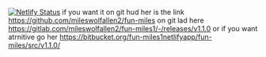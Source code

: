 [![Netlify Status](https://api.netlify.com/api/v1/badges/3ebf60dc-6748-4888-965d-11b5049a2c29/deploy-status)](https://app.netlify.com/sites/fun-miles1/deploys)
if you want it on git hud her is the link https://github.com/mileswolfallen2/fun-miles on git lad here https://gitlab.com/mileswolfallen2/fun-miles1/-/releases/v1.1.0
or if you want atrnitive go her https://bitbucket.org/fun-miles1netlifyapp/fun-miles/src/v1.1.0/
